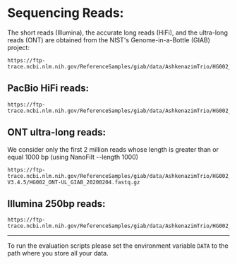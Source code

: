 # Sequencing Reads:
The short reads (Illumina), the accurate long reads (HiFi), and the ultra-long reads (ONT) are obtained from the NIST's Genome-in-a-Bottle (GIAB)  project: 
```
https://ftp-trace.ncbi.nlm.nih.gov/ReferenceSamples/giab/data/AshkenazimTrio/HG002_NA24385_son/
```

## PacBio HiFi reads:
```
https://ftp-trace.ncbi.nlm.nih.gov/ReferenceSamples/giab/data/AshkenazimTrio/HG002_NA24385_son/PacBio_CCS_15kb_20kb_chemistry2/reads/m64011_190830_220126.fastq.gz
```


## ONT ultra-long reads:
We consider only the first 2 million reads whose length is greater than or equal 1000 bp (using NanoFilt --length 1000)
```
https://ftp-trace.ncbi.nlm.nih.gov/ReferenceSamples/giab/data/AshkenazimTrio/HG002_NA24385_son/Ultralong_OxfordNanopore/guppy-V3.4.5/HG002_ONT-UL_GIAB_20200204.fastq.gz
```

## Illumina 250bp reads:
```
https://ftp-trace.ncbi.nlm.nih.gov/ReferenceSamples/giab/data/AshkenazimTrio/HG002_NA24385_son/NIST_Illumina_2x250bps/reads/D1_S1_L001_R1_001.fastq.gz
```
---

To run the evaluation scripts please set the environment variable `DATA` to the path where you store all your data.
